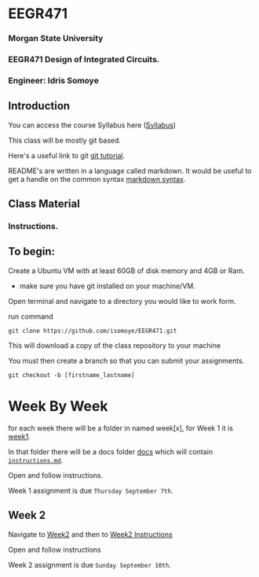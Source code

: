 # EEGR471
[comment]: <> (ALL submissions through git will be required to follow the header format below)
[comment]: <> (HEADER START)
<h3>Morgan State University</h3>

<h3>EEGR471 Design of Integrated Circuits.</h3>

<h3>Engineer: Idris Somoye</h3>

[comment]: <> (HEADER END)

<h2></h2>

<h2> Introduction </h2>

You can access the course Syllabus here ([Syllabus](sections/EEGR471_Syllabus_Final.docx))

This class will be mostly git based.

Here's a useful link to git [git tutorial](https://product.hubspot.com/blog/git-and-github-tutorial-for-beginners).

README's are written in a language called markdown. It would be useful to get a handle on the common syntax [markdown syntax](https://www.markdownguide.org/basic-syntax).

<h2> Class Material </h2>

### Instructions.

## To begin:

Create a Ubuntu VM with at least 60GB of disk memory and 4GB or Ram.

- make sure you have git installed on your machine/VM.

Open terminal and navigate to a directory you would like to work form.

run command

``git clone https://github.com/isomoye/EEGR471.git``

This will download a copy of the class repository to your machine

You must then create a branch so that you can submit your assignments.

``git checkout -b [firstname_lastname]``

# Week By Week

for each week there will be a folder in named week[x], for Week 1 it is [week1](week1).

In that folder there will be a docs folder [docs](week1/docs) which will contain [```instructions.md```](week1/docs/instructions.md). 

Open and follow instructions.

Week 1 assignment is due ``Thursday September 7th``.

## Week 2

Navigate to [Week2](week2) and then to [Week2 Instructions](week2/instructions.md)

Open and follow instructions

Week 2 assignment is due ``Sunday September 10th``.



